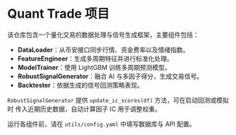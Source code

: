 # Quant Trade 项目

该仓库包含一个量化交易的数据处理与信号生成框架，主要组件包括：

- **DataLoader**：从币安接口同步行情、资金费率以及情绪指数。
- **FeatureEngineer**：生成多周期特征并进行标准化处理。
- **ModelTrainer**：使用 LightGBM 训练多周期预测模型。
- **RobustSignalGenerator**：融合 AI 与多因子得分，生成交易信号。
- **Backtester**：依据生成的信号回测策略表现。

`RobustSignalGenerator` 提供 `update_ic_scores(df)` 方法，可在启动回测或模拟时
传入近期历史数据，自动计算因子 IC 用于调整权重。

运行各组件前，请在 `utils/config.yaml` 中填写数据库与 API 配置。
